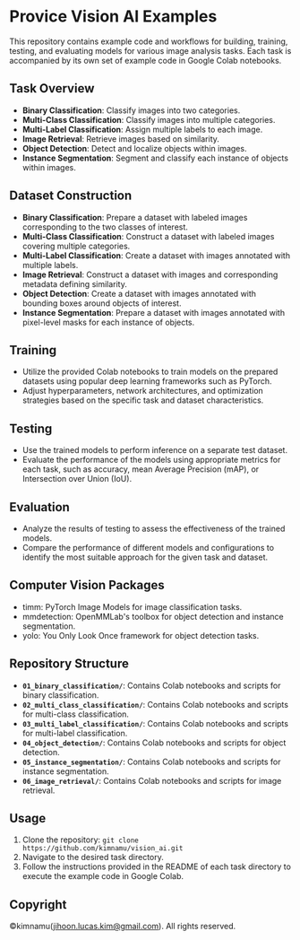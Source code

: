 # Provice Vision AI Examples

This repository contains example code and workflows for building, training, testing, and evaluating models for various image analysis tasks. Each task is accompanied by its own set of example code in Google Colab notebooks.

## Task Overview

- **Binary Classification**: Classify images into two categories.
- **Multi-Class Classification**: Classify images into multiple categories.
- **Multi-Label Classification**: Assign multiple labels to each image.
- **Image Retrieval**: Retrieve images based on similarity.
- **Object Detection**: Detect and localize objects within images.
- **Instance Segmentation**: Segment and classify each instance of objects within images.

## Dataset Construction

- **Binary Classification**: Prepare a dataset with labeled images corresponding to the two classes of interest.
- **Multi-Class Classification**: Construct a dataset with labeled images covering multiple categories.
- **Multi-Label Classification**: Create a dataset with images annotated with multiple labels.
- **Image Retrieval**: Construct a dataset with images and corresponding metadata defining similarity.
- **Object Detection**: Create a dataset with images annotated with bounding boxes around objects of interest.
- **Instance Segmentation**: Prepare a dataset with images annotated with pixel-level masks for each instance of objects.

## Training

- Utilize the provided Colab notebooks to train models on the prepared datasets using popular deep learning frameworks such as PyTorch.
- Adjust hyperparameters, network architectures, and optimization strategies based on the specific task and dataset characteristics.

## Testing

- Use the trained models to perform inference on a separate test dataset.
- Evaluate the performance of the models using appropriate metrics for each task, such as accuracy, mean Average Precision (mAP), or Intersection over Union (IoU).

## Evaluation

- Analyze the results of testing to assess the effectiveness of the trained models.
- Compare the performance of different models and configurations to identify the most suitable approach for the given task and dataset.

## Computer Vision Packages

- timm: PyTorch Image Models for image classification tasks.
- mmdetection: OpenMMLab's toolbox for object detection and instance segmentation.
- yolo: You Only Look Once framework for object detection tasks.

## Repository Structure

- **`01_binary_classification/`**: Contains Colab notebooks and scripts for binary classification.
- **`02_multi_class_classification/`**: Contains Colab notebooks and scripts for multi-class classification.
- **`03_multi_label_classification/`**: Contains Colab notebooks and scripts for multi-label classification.
- **`04_object_detection/`**: Contains Colab notebooks and scripts for object detection.
- **`05_instance_segmentation/`**: Contains Colab notebooks and scripts for instance segmentation.
- **`06_image_retrieval/`**: Contains Colab notebooks and scripts for image retrieval.

## Usage

1. Clone the repository: `git clone https://github.com/kimnamu/vision_ai.git`
2. Navigate to the desired task directory.
3. Follow the instructions provided in the README of each task directory to execute the example code in Google Colab.

## Copyright
©kimnamu(jihoon.lucas.kim@gmail.com). All rights reserved.